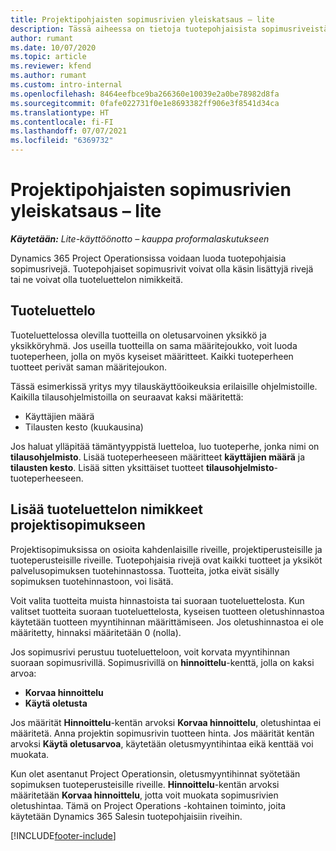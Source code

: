 ```yaml
---
title: Projektipohjaisten sopimusrivien yleiskatsaus – lite
description: Tässä aiheessa on tietoja tuotepohjaisista sopimusriveistä.
author: rumant
ms.date: 10/07/2020
ms.topic: article
ms.reviewer: kfend
ms.author: rumant
ms.custom: intro-internal
ms.openlocfilehash: 8464eefbce9ba266360e10039e2a0be78982d8fa
ms.sourcegitcommit: 0fafe022731f0e1e8693382ff906e3f8541d34ca
ms.translationtype: HT
ms.contentlocale: fi-FI
ms.lasthandoff: 07/07/2021
ms.locfileid: "6369732"
---
```

# <a name="product-based-contract-lines-overview---lite"></a>Projektipohjaisten sopimusrivien yleiskatsaus – lite

_**Käytetään:** Lite-käyttöönotto – kauppa proformalaskutukseen_

Dynamics 365 Project Operationsissa voidaan luoda tuotepohjaisia sopimusrivejä. Tuotepohjaiset sopimusrivit voivat olla käsin lisättyjä rivejä tai ne voivat olla tuoteluettelon nimikkeitä.

## <a name="product-catalog"></a>Tuoteluettelo

Tuoteluettelossa olevilla tuotteilla on oletusarvoinen yksikkö ja yksikköryhmä. Jos useilla tuotteilla on sama määritejoukko, voit luoda tuoteperheen, jolla on myös kyseiset määritteet. Kaikki tuoteperheen tuotteet perivät saman määritejoukon.

Tässä esimerkissä yritys myy tilauskäyttöoikeuksia erilaisille ohjelmistoille. Kaikilla tilausohjelmistoilla on seuraavat kaksi määritettä:

- Käyttäjien määrä
- Tilausten kesto (kuukausina)

Jos haluat ylläpitää tämäntyyppistä luetteloa, luo tuoteperhe, jonka nimi on **tilausohjelmisto**. Lisää tuoteperheeseen määritteet **käyttäjien määrä** ja **tilausten kesto**. Lisää sitten yksittäiset tuotteet **tilausohjelmisto**-tuoteperheeseen.

## <a name="add-product-catalog-items-to-a-project-contract"></a>Lisää tuoteluettelon nimikkeet projektisopimukseen

Projektisopimuksissa on osioita kahdenlaisille riveille, projektiperusteisille ja tuoteperusteisille riveille. Tuotepohjaisia rivejä ovat kaikki tuotteet ja yksiköt palvelusopimuksen tuotehinnastossa. Tuotteita, jotka eivät sisälly sopimuksen tuotehinnastoon, voi lisätä.

Voit valita tuotteita muista hinnastoista tai suoraan tuoteluettelosta. Kun valitset tuotteita suoraan tuoteluettelosta, kyseisen tuotteen oletushinnastoa käytetään tuotteen myyntihinnan määrittämiseen. Jos oletushinnastoa ei ole määritetty, hinnaksi määritetään 0 (nolla).

Jos sopimusrivi perustuu tuoteluetteloon, voit korvata myyntihinnan suoraan sopimusrivillä. Sopimusrivillä on **hinnoittelu**-kenttä, jolla on kaksi arvoa:

- **Korvaa hinnoittelu**
- **Käytä oletusta**

Jos määrität **Hinnoittelu**-kentän arvoksi **Korvaa hinnoittelu**, oletushintaa ei määritetä. Anna projektin sopimusrivin tuotteen hinta. Jos määrität kentän arvoksi **Käytä oletusarvoa**, käytetään oletusmyyntihintaa eikä kenttää voi muokata.

Kun olet asentanut Project Operationsin, oletusmyyntihinnat syötetään sopimuksen tuoteperusteisille riveille. **Hinnoittelu**-kentän arvoksi määritetään **Korvaa hinnoittelu**, jotta voit muokata sopimusrivien oletushintaa. Tämä on Project Operations -kohtainen toiminto, joita käytetään Dynamics 365 Salesin tuotepohjaisiin riveihin.


[!INCLUDE[footer-include](../../includes/footer-banner.md)]